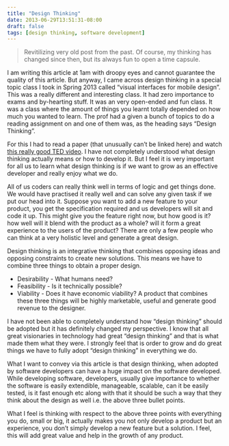 ```yaml
---
title: "Design Thinking"
date: 2013-06-29T13:51:31-08:00
draft: false
tags: [design thinking, software development]
---
```

> Revitilizing very old post from the past. Of course, my thinking has changed since then, but its always fun to open a time capsule.

I am writing this article at 1am with droopy eyes and cannot guarantee the quality of this article. But anyway, I came across design thinking in a special topic class I took in Spring 2013 called “visual interfaces for mobile design”. This was a really different and interesting class. It had zero importance to exams and by-hearting stuff. It was an very open-ended and fun class. It was a class where the amount of things you learnt totally depended on how much you wanted to learn. The prof had a given a bunch of topics to do a reading assignment on and one of them was, as the heading says “Design Thinking”.

For this I had to read a paper (that unusually can’t be linked here) and watch [this really good TED video](http://www.ted.com/talks/tim_brown_urges_designers_to_think_big.html). I have not completely understood what design thinking actually means or how to develop it. But I feel it is very important for all us to learn what design thinking is if we want to grow as an effective developer and really enjoy what we do.

All of us coders can really think well in terms of logic and get things done. We would have practised it really well and can solve any given task if we put our head into it.  Suppose you want to add a new feature to your product, you get the specification required and us developers will sit and code it up. This might give you the feature right now, but how good is it? how well will it blend with the product as a whole? will it form a great experience to the users of the product? There are only a few people who can think at a very holistic level and generate a great design.

Design thinking is an integrative thinking that combines opposing ideas and opposing constraints to create new solutions. This means we have to combine three things to obtain a proper design.
- Desirability - What humans need?
- Feasibility - Is it technically possible?
- Viability - Does it have economic viability?
A product that combines these three things will be highly marketable, useful and generate good revenue to the designer.

I have not been able to completely understand how “design thinking” should be adopted but it has definitely changed my perspective. I know that all great visionaries in technology had great “design thinking” and that is what made them what they were. I strongly feel that is order to grow and do great things we have to fully adopt “design thinking” in everything we do.

What I want to convey via this article is that design thinking, when adopted by software developers can have a huge impact on the software developed. While developing software, developers, usually give importance to whether the software is easily extendible, manageable, scalable, can it be easily tested, is it fast enough etc along with that it should be such a way that they think about the design as well i.e. the above three bullet points.

What I feel is thinking with respect to the above three points with everything you do, small or big, it actually makes you not only develop a product but an experience, you don’t simply develop a new feature but a solution. I feel, this will add great value and help in the growth of any product.